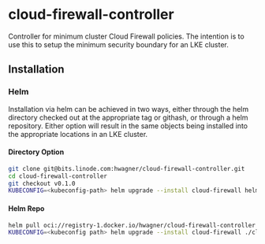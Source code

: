 # cloud-firewall-controller
Controller for minimum cluster Cloud Firewall policies. The intention is to use this to setup the minimum security boundary for an LKE cluster.

## Installation
### Helm
Installation via helm can be achieved in two ways, either through the helm directory checked out at the appropriate tag or githash, or through a helm repository. Either option will result in the same objects being installed into the appropriate locations in an LKE cluster.

#### Directory Option
```sh
git clone git@bits.linode.com:hwagner/cloud-firewall-controller.git
cd cloud-firewall-controller
git checkout v0.1.0
KUBECONFIG=<kubeconfig-path> helm upgrade --install cloud-firewall helm/
```
  
#### Helm Repo
```sh
helm pull oci://registry-1.docker.io/hwagner/cloud-firewall-controller --version 0.1.0
KUBECONFIG=<kubeconfig path> helm upgrade --install cloud-firewall ./cloud-firewall-controller-0.1.0.tgz
```
